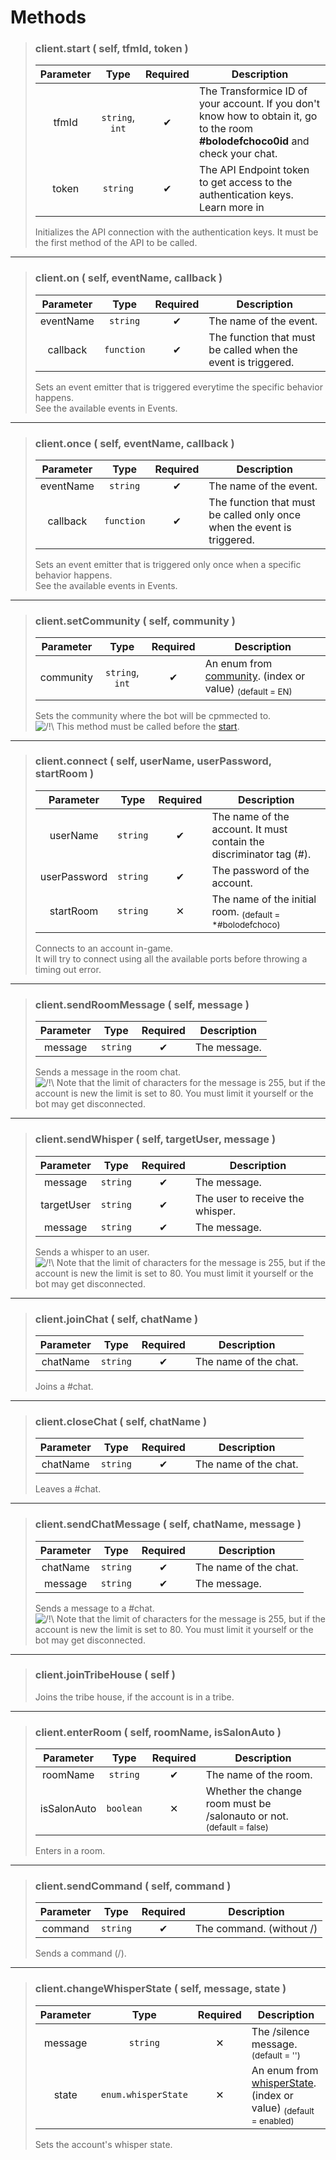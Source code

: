 # Methods
>### client.start ( self, tfmId, token )
>| Parameter | Type | Required | Description |
>| :-: | :-: | :-: | - |
>| tfmId | `string`, `int` | ✔ | The Transformice ID of your account. If you don't know how to obtain it, go to the room **#bolodefchoco0id** and check your chat. |
>| token | `string` | ✔ | The API Endpoint token to get access to the authentication keys. Learn more in |
>
>Initializes the API connection with the authentication keys. It must be the first method of the API to be called.
>
---
>### client.on ( self, eventName, callback )
>| Parameter | Type | Required | Description |
>| :-: | :-: | :-: | - |
>| eventName | `string` | ✔ | The name of the event. |
>| callback | `function` | ✔ | The function that must be called when the event is triggered. |
>
>Sets an event emitter that is triggered everytime the specific behavior happens.<br>
>See the available events in Events.
>
---
>### client.once ( self, eventName, callback )
>| Parameter | Type | Required | Description |
>| :-: | :-: | :-: | - |
>| eventName | `string` | ✔ | The name of the event. |
>| callback | `function` | ✔ | The function that must be called only once when the event is triggered. |
>
>Sets an event emitter that is triggered only once when a specific behavior happens.<br>
>See the available events in Events.
>
---
>### client.setCommunity ( self, community )
>| Parameter | Type | Required | Description |
>| :-: | :-: | :-: | - |
>| community | `string`, `int` | ✔ | An enum from [community](Enum.md#community-int). (index or value) <sub>(default = EN)</sub> |
>
>Sets the community where the bot will be cpmmected to.<br>
>![/!\\](http://images.atelier801.com/168395f0cbc.png) This method must be called before the [start](Client.md#clientstart--function-self-tfmid-token-).
>
---
>### client.connect ( self, userName, userPassword, startRoom )
>| Parameter | Type | Required | Description |
>| :-: | :-: | :-: | - |
>| userName | `string` | ✔ | The name of the account. It must contain the discriminator tag (#). |
>| userPassword | `string` | ✔ | The password of the account. |
>| startRoom | `string` | ✕ | The name of the initial room. <sub>(default = \*#bolodefchoco)</sub> |
>
>Connects to an account in-game.<br>
>It will try to connect using all the available ports before throwing a timing out error.
>
---
>### client.sendRoomMessage ( self, message )
>| Parameter | Type | Required | Description |
>| :-: | :-: | :-: | - |
>| message | `string` | ✔ | The message. |
>
>Sends a message in the room chat.<br>
>![/!\\](http://images.atelier801.com/168395f0cbc.png) Note that the limit of characters for the message is 255, but if the account is new the limit is set to 80. You must limit it yourself or the bot may get disconnected.
>
---
>### client.sendWhisper ( self, targetUser, message )
>| Parameter | Type | Required | Description |
>| :-: | :-: | :-: | - |
>| message | `string` | ✔ | The message. |
>| targetUser | `string` | ✔ | The user to receive the whisper. |
>| message | `string` | ✔ | The message. |
>
>Sends a whisper to an user.<br>
>![/!\\](http://images.atelier801.com/168395f0cbc.png) Note that the limit of characters for the message is 255, but if the account is new the limit is set to 80. You must limit it yourself or the bot may get disconnected.
>
---
>### client.joinChat ( self, chatName )
>| Parameter | Type | Required | Description |
>| :-: | :-: | :-: | - |
>| chatName | `string` | ✔ | The name of the chat. |
>
>Joins a #chat.
>
---
>### client.closeChat ( self, chatName )
>| Parameter | Type | Required | Description |
>| :-: | :-: | :-: | - |
>| chatName | `string` | ✔ | The name of the chat. |
>
>Leaves a #chat.
>
---
>### client.sendChatMessage ( self, chatName, message )
>| Parameter | Type | Required | Description |
>| :-: | :-: | :-: | - |
>| chatName | `string` | ✔ | The name of the chat. |
>| message | `string` | ✔ | The message. |
>
>Sends a message to a #chat.<br>
>![/!\\](http://images.atelier801.com/168395f0cbc.png) Note that the limit of characters for the message is 255, but if the account is new the limit is set to 80. You must limit it yourself or the bot may get disconnected.
>
---
>### client.joinTribeHouse ( self )
>
>Joins the tribe house, if the account is in a tribe.
>
---
>### client.enterRoom ( self, roomName, isSalonAuto )
>| Parameter | Type | Required | Description |
>| :-: | :-: | :-: | - |
>| roomName | `string` | ✔ | The name of the room. |
>| isSalonAuto | `boolean` | ✕ | Whether the change room must be /salonauto or not. <sub>(default = false)</sub> |
>
>Enters in a room.
>
---
>### client.sendCommand ( self, command )
>| Parameter | Type | Required | Description |
>| :-: | :-: | :-: | - |
>| command | `string` | ✔ | The command. (without /) |
>
>Sends a command (/).
>
---
>### client.changeWhisperState ( self, message, state )
>| Parameter | Type | Required | Description |
>| :-: | :-: | :-: | - |
>| message | `string` | ✕ | The /silence message.  <sub>(default = '')</sub> |
>| state | `enum.whisperState` | ✕ | An enum from [whisperState](Enum.md#whisperstate-int). (index or value) <sub>(default = enabled)</sub> |
>
>Sets the account's whisper state.
>
